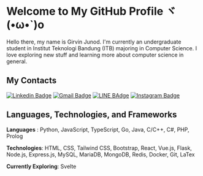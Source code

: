# Welcome to My GitHub Profile ヾ(•ω•`)o
Hello there, my name is Girvin Junod. I'm currently an undergraduate student in Institut Teknologi Bandung (ITB) majoring in Computer Science. I love exploring new stuff and learning more about computer science in general. 


<!--
**ChickenSoupCode/ChickenSoupCode** is a ✨ _special_ ✨ repository because its `README.md` (this file) appears on your GitHub profile.

Here are some ideas to get you started:

- 🔭 I’m currently working on ...
- 🌱 I’m currently learning ...
- 👯 I’m looking to collaborate on ...
- 🤔 I’m looking for help with ...
- 💬 Ask me about ...
- 📫 How to reach me: ...
- 😄 Pronouns: ...
- ⚡ Fun fact: ...
-->
## My Contacts
[![Linkedin Badge](https://img.shields.io/badge/-girvin--junod-blue?style=flat&logo=Linkedin&logoColor=white&link=https://www.linkedin.com/in/ravielze/)](https://www.linkedin.com/in/girvin-junod)
[![Gmail Badge](https://img.shields.io/badge/-Girvin_Junod-c14438?style=flat&logo=Gmail&logoColor=white&link=mailto:13519002@std.stei.itb.ac.id)](mailto:13519096@std.stei.itb.ac.id)
[![LINE BAdge](https://img.shields.io/badge/-Girvin-brightgreen?style=flat&logo=LINE&logoColor=white&link=https://line.me/ti/p/N06LsDwHg4)](https://line.me/ti/p/~girvin_junod)
[![Instagram Badge](https://img.shields.io/badge/-@girvinjunod__-E4405F?style=flat&logo=instagram&logoColor=white&link=https://instagram.com/vel.ze/)](https://instagram.com/girvinjunod_)


## Languages, Technologies, and Frameworks
**Languages** : Python, JavaScript, TypeScript, Go, Java, C/C++, C#, PHP, Prolog

**Technologies**: HTML, CSS, Tailwind CSS, Bootstrap, React, Vue.js, Flask, Node.js, Express.js, MySQL, MariaDB, MongoDB, Redis, Docker, Git, LaTex

**Currently Exploring**: Svelte
